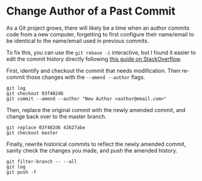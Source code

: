 # Change Author of a Past Commit

As a Git project grows, there will likely be a time when an author commits code from a new computer, forgetting to first configure their name/email to be identical to the name/email used in previous commits.

To fix this, you can use the `git rebase -i` interactive, but I found it easier to edit the commit history directly following [this guide on StackOverflow](http://stackoverflow.com/a/28845565).

First, identify and checkout the commit that needs modification. Then re-commit those changes with the `--amend --author` flags.

```git
git log
git checkout 03f482d6
git commit --amend --author "New Author <author@email.com>"
```

Then, replace the original commit with the newly amended commit, and change back over to the master branch.

```git
git replace 03f482d6 42627abe
git checkout master
```

Finally, rewrite historical commits to reflect the newly amended commit, sanity check the changes you made, and push the amended history.

```git
git filter-branch -- --all
git log
git push -f
```
